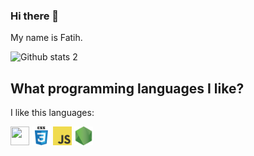 ### Hi there 👋 
My name is Fatih.

![Github stats 2](https://github-readme-stats.vercel.app/api?username=fatih51&show_icons=true&theme=radical)


What programming languages I like?
-------------------------------------
I like this languages:

<img src="https://user-images.githubusercontent.com/74713937/110069833-bd9b5f80-7d89-11eb-9982-e008f629d27c.png" width="30px" height="30px"> <img src="https://raw.githubusercontent.com/github/explore/80688e429a7d4ef2fca1e82350fe8e3517d3494d/topics/css/css.png" width="30px" height="30px" > <img src="https://raw.githubusercontent.com/github/explore/80688e429a7d4ef2fca1e82350fe8e3517d3494d/topics/javascript/javascript.png" width="30px" height="30px"> <img src="https://raw.githubusercontent.com/github/explore/80688e429a7d4ef2fca1e82350fe8e3517d3494d/topics/nodejs/nodejs.png" width="30px" height="30px">  

